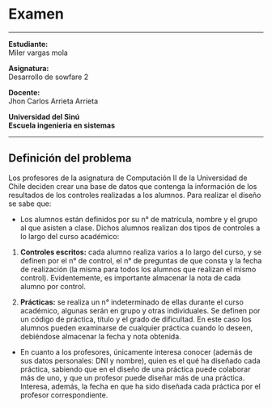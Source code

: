 # Examen
___

**Estudiante:**\
Miler vargas mola

**Asignatura:**\
Desarrollo de sowfare 2

**Docente:**\
Jhon Carlos Arrieta Arrieta

**Universidad del Sinú**\
**Escuela ingenieria en sistemas**
___
## Definición del problema

Los profesores de la asignatura de Computación II de la Universidad de Chile deciden crear una base de datos que contenga la información de los resultados de los controles realizadas a los alumnos. Para realizar el diseño se sabe que: 

- Los alumnos están definidos por su n° de matrícula, nombre y el grupo al que asisten a clase. Dichos alumnos realizan dos tipos de controles a lo largo del curso académico: 

1. **Controles escritos:** cada alumno realiza varios a lo largo del curso, y se definen por el n° de control, el n° de preguntas de que consta y la fecha de realización (la misma para todos los alumnos que realizan el mismo control). Evidentemente, es importante almacenar la nota de cada alumno por control. 

2. **Prácticas:** se realiza un n° indeterminado de ellas durante el curso académico, algunas serán en grupo y otras individuales. Se definen por un código de práctica, título y el grado de dificultad. En este caso los alumnos pueden examinarse de cualquier práctica cuando lo deseen, debiéndose almacenar la fecha y nota obtenida. 

- En cuanto a los profesores, únicamente interesa conocer (además de sus datos personales: DNI y nombre), quien es el qué ha diseñado cada práctica, sabiendo que en el diseño de una práctica puede colaborar más de uno, y que un profesor puede diseñar más de una práctica. Interesa, además, la fecha en que ha sido diseñada cada práctica por el profesor correspondiente.


